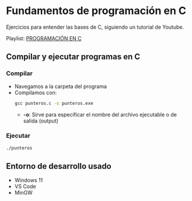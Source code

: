 # Fundamentos de programación en C

Ejercicios para entender las bases de C, siguiendo un tutorial de Youtube.

Playlist: [PROGRAMACIÓN EN C](https://youtube.com/playlist?list=PLOZO8pPjjoHJW80O9o59dukUqt_N9NThP&si=uJNtRMzO_jjEFj-b)

## Compilar y ejecutar programas en C

### Compilar

- Navegamos a la carpeta del programa
- Compilamos con:
    ```cmd
    gcc punteros.c -o punteros.exe
    ```
    - **-o**: Sirve para especificar el nombre del archivo ejecutable o de salida (output) 

### Ejecutar

```cmd
./punteros
```

## Entorno de desarrollo usado

- Windows 11
- VS Code
- MinGW
